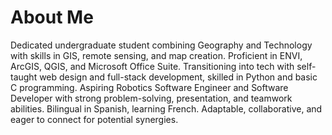 # About Me

Dedicated undergraduate student combining Geography and Technology
with skills in GIS, remote sensing, and map creation. Proficient in ENVI,
ArcGIS, QGIS, and Microsoft Office Suite. Transitioning into tech with self-
taught web design and full-stack development, skilled in Python and basic C
programming. Aspiring Robotics Software Engineer and Software Developer
with strong problem-solving, presentation, and teamwork abilities.
Bilingual in Spanish, learning French. Adaptable, collaborative, and eager to
connect for potential synergies.

